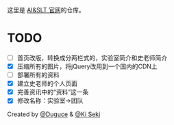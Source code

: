 这里是 [AI&SLT 官网](https://ai-slt.github.io/)的仓库。

# TODO

- [ ] 首页改版，转换成分两栏式的，实验室简介和史老师简介
- [x] 压缩所有的图片，将jQuery改用到一个国内的CDN上
- [ ] 部署所有的资料
- [x] 建立史老师的个人页面
- [x] 完善资讯中的“资料”这一条
- [x] 修改名称：实验室→团队

Created by [@Duguce](https://github.com/Duguce) & [@Ki Seki](https://github.com/Ki-Seki)